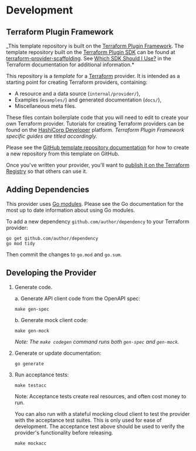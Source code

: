 # Development

## Terraform Plugin Framework

_This template repository is built on the [Terraform Plugin Framework](https://github.com/hashicorp/terraform-plugin-framework). The template repository built on the [Terraform Plugin SDK](https://github.com/hashicorp/terraform-plugin-sdk) can be found at [terraform-provider-scaffolding](https://github.com/hashicorp/terraform-provider-scaffolding). See [Which SDK Should I Use?](https://developer.hashicorp.com/terraform/plugin/framework-benefits) in the Terraform documentation for additional information.*

This repository is a *template* for a [Terraform](https://www.terraform.io) provider. It is intended as a starting point for creating Terraform providers, containing:

- A resource and a data source (`internal/provider/`),
- Examples (`examples/`) and generated documentation (`docs/`),
- Miscellaneous meta files.

These files contain boilerplate code that you will need to edit to create your own Terraform provider. Tutorials for creating Terraform providers can be found on the [HashiCorp Developer](https://developer.hashicorp.com/terraform/tutorials/providers-plugin-framework) platform. *Terraform Plugin Framework specific guides are titled accordingly.*

Please see the [GitHub template repository documentation](https://help.github.com/en/github/creating-cloning-and-archiving-repositories/creating-a-repository-from-a-template) for how to create a new repository from this template on GitHub.

Once you've written your provider, you'll want to [publish it on the Terraform Registry](https://developer.hashicorp.com/terraform/registry/providers/publishing) so that others can use it.

## Adding Dependencies

This provider uses [Go modules](https://github.com/golang/go/wiki/Modules).
Please see the Go documentation for the most up to date information about using Go modules.

To add a new dependency `github.com/author/dependency` to your Terraform provider:

```shell
go get github.com/author/dependency
go mod tidy
```

Then commit the changes to `go.mod` and `go.sum`.

## Developing the Provider

1. Generate code.
  
    a. Generate API client code from the OpenAPI spec:

      ```shell
      make gen-spec
      ```
    
    b. Generate mock client code:

      ```shell
      make gen-mock
      ```

    *Note: The `make codegen` command runs both `gen-spec` and `gen-mock`.*

2. Generate or update documentation:

    ```shell
    go generate
    ```

3. Run acceptance tests:

    ```shell
    make testacc
    ```
    Note: Acceptance tests create real resources, and often cost money to run.

    You can also run with a stateful mocking cloud client to test the provider with the acceptance test suites. This is only used for ease of development. The acceptance test above should be used to verify the provider's functionality before releasing.

    ```shell
    make mockacc
    ```
